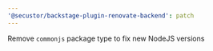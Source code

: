 ```yaml
---
'@secustor/backstage-plugin-renovate-backend': patch
---
```


Remove `commonjs` package type to fix new NodeJS versions

